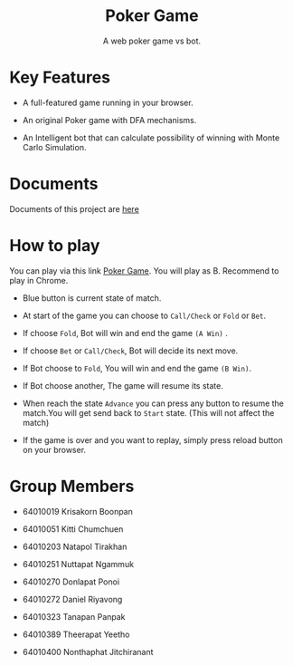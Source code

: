 </p>
<h1 align="center">Poker Game</h1>
<p align="center">
A web poker game vs bot.
</p>
</p>

# Key Features

- A full-featured game running in your browser.

- An original Poker game with DFA mechanisms.

- An Intelligent bot that can calculate possibility of winning with Monte Carlo Simulation.

# Documents

Documents of this project are [here](pokerdoc.pdf) 

# How to play

You can play via this link [Poker Game](https://pokertoc-ad914.web.app/). You will play as B. Recommend to play in Chrome.

- Blue button is current state of match.

- At start of the game you can choose to `Call/Check` or `Fold` or `Bet`.

- If choose `Fold`, Bot will win and end the game `(A Win)` .

- If choose `Bet` or `Call/Check`, Bot will decide its next move.

- If Bot choose to `Fold`, You will win and end the game `(B Win)`.

- If Bot choose another, The game will resume its state.

- When reach the state `Advance` you can press any button to resume the match.You will get send back to `Start` state. (This will not affect the match)

- If the game is over and you want to replay, simply press reload button on your browser.

# Group Members

- 64010019 Krisakorn Boonpan

- 64010051 Kitti Chumchuen

- 64010203 Natapol Tirakhan

- 64010251 Nuttapat Ngammuk

- 64010270 Donlapat Ponoi

- 64010272 Daniel Riyavong

- 64010323 Tanapan Panpak

- 64010389 Theerapat Yeetho

- 64010400 Nonthaphat Jitchiranant
